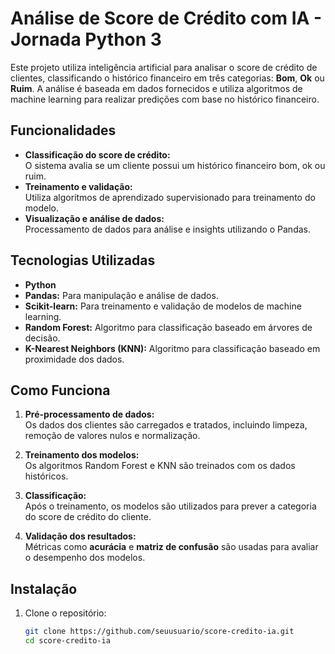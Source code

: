 # Análise de Score de Crédito com IA  - Jornada Python 3

Este projeto utiliza inteligência artificial para analisar o score de crédito de clientes, classificando o histórico financeiro em três categorias: **Bom**, **Ok** ou **Ruim**. A análise é baseada em dados fornecidos e utiliza algoritmos de machine learning para realizar predições com base no histórico financeiro.

## Funcionalidades  

- **Classificação do score de crédito:**  
  O sistema avalia se um cliente possui um histórico financeiro bom, ok ou ruim.  
- **Treinamento e validação:**  
  Utiliza algoritmos de aprendizado supervisionado para treinamento do modelo.  
- **Visualização e análise de dados:**  
  Processamento de dados para análise e insights utilizando o Pandas.

## Tecnologias Utilizadas  

- **Python**  
- **Pandas:** Para manipulação e análise de dados.  
- **Scikit-learn:** Para treinamento e validação de modelos de machine learning.  
- **Random Forest:** Algoritmo para classificação baseado em árvores de decisão.  
- **K-Nearest Neighbors (KNN):** Algoritmo para classificação baseado em proximidade dos dados.  

## Como Funciona  

1. **Pré-processamento de dados:**  
   Os dados dos clientes são carregados e tratados, incluindo limpeza, remoção de valores nulos e normalização.  

2. **Treinamento dos modelos:**  
   Os algoritmos Random Forest e KNN são treinados com os dados históricos.  

3. **Classificação:**  
   Após o treinamento, os modelos são utilizados para prever a categoria do score de crédito do cliente.  

4. **Validação dos resultados:**  
   Métricas como **acurácia** e **matriz de confusão** são usadas para avaliar o desempenho dos modelos.

## Instalação  

1. Clone o repositório:  
   ```bash
   git clone https://github.com/seuusuario/score-credito-ia.git
   cd score-credito-ia
